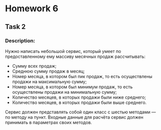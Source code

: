 # Homework 6
## Task 2

### Description:
Нужно написать небольшой сервис, который умеет по предоставленному ему массиву месячных продаж рассчитывать:
* Сумму всех продаж;
* Среднюю сумму продаж в месяц;
* Номер месяца, в котором был пик продаж, то есть осуществлены продажи на максимальную сумму;
* Номер месяца, в котором был минимум продаж, то есть осуществлены продажи на минимальную сумму;
* Количество месяцев, в которых продажи были ниже среднего;
* Количество месяцев, в которых продажи были выше среднего.
  
Сервис должен представлять собой один класс с шестью методами — по методу на пункт. Входные данные для расчёта сервис должен принимать в параметрах своих методов. 